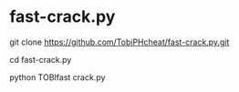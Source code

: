 # fast-crack.py 

git clone https://github.com/TobiPHcheat/fast-crack.py.git 

cd fast-crack.py 

python TOBIfast crack.py
